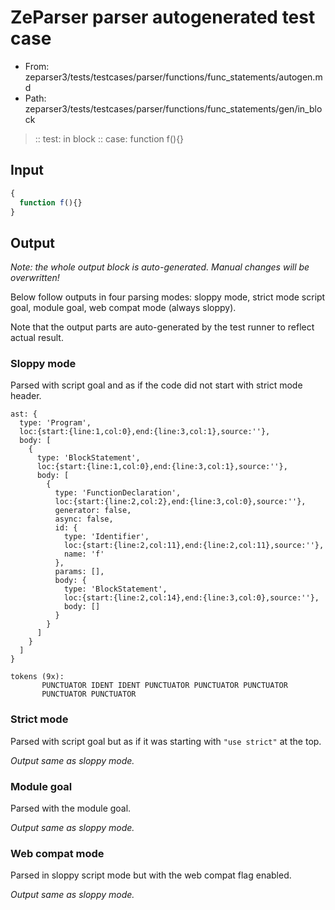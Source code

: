 # ZeParser parser autogenerated test case

- From: zeparser3/tests/testcases/parser/functions/func_statements/autogen.md
- Path: zeparser3/tests/testcases/parser/functions/func_statements/gen/in_block

> :: test: in block
> :: case: function f(){}

## Input


`````js
{
  function f(){}
}
`````

## Output

_Note: the whole output block is auto-generated. Manual changes will be overwritten!_

Below follow outputs in four parsing modes: sloppy mode, strict mode script goal, module goal, web compat mode (always sloppy).

Note that the output parts are auto-generated by the test runner to reflect actual result.

### Sloppy mode

Parsed with script goal and as if the code did not start with strict mode header.

`````
ast: {
  type: 'Program',
  loc:{start:{line:1,col:0},end:{line:3,col:1},source:''},
  body: [
    {
      type: 'BlockStatement',
      loc:{start:{line:1,col:0},end:{line:3,col:1},source:''},
      body: [
        {
          type: 'FunctionDeclaration',
          loc:{start:{line:2,col:2},end:{line:3,col:0},source:''},
          generator: false,
          async: false,
          id: {
            type: 'Identifier',
            loc:{start:{line:2,col:11},end:{line:2,col:11},source:''},
            name: 'f'
          },
          params: [],
          body: {
            type: 'BlockStatement',
            loc:{start:{line:2,col:14},end:{line:3,col:0},source:''},
            body: []
          }
        }
      ]
    }
  ]
}

tokens (9x):
       PUNCTUATOR IDENT IDENT PUNCTUATOR PUNCTUATOR PUNCTUATOR
       PUNCTUATOR PUNCTUATOR
`````

### Strict mode

Parsed with script goal but as if it was starting with `"use strict"` at the top.

_Output same as sloppy mode._

### Module goal

Parsed with the module goal.

_Output same as sloppy mode._

### Web compat mode

Parsed in sloppy script mode but with the web compat flag enabled.

_Output same as sloppy mode._
